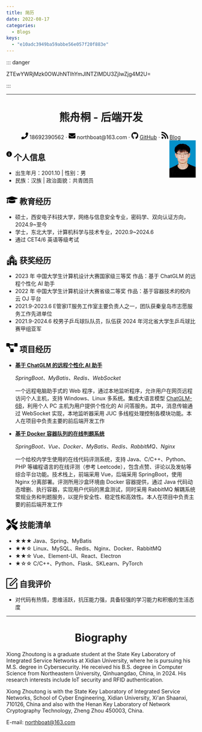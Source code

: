 ```yaml
---
title: 简历
date: 2022-08-17
categories:
  - Blogs
keys:
  - "e10adc3949ba59abbe56e057f20f883e"
---
```


::: danger

ZTEwYWRjMzk0OWJhNTlhYmJlNTZlMDU3ZjIwZjg4M2U=

:::

<!-- tip/warning/danger-->

<!-- more -->

---

 <center>
     <h1>熊舟桐 - 后端开发</h1>
     <div>
         <span>
             <img src="./assets/phone-solid.svg" width="18px">
             18692390562
         </span>
         ·
         <span>
             <img src="./assets/envelope-solid.svg" width="18px">
             northboat@163.com
         </span>
         ·
         <span>
             <img src="./assets/github-brands.svg" width="18px">
             <a href="https://github.com/northboat">GitHub</a>
         </span>
         ·
         <span>
             <img src="./assets/rss-solid.svg" width="18px">
             <a href="https://northboat.github.io/">Blog</a>
         </span>
     </div>
 </center>
<div style="float:right"> <img src="./assets/bear.jpg" width="70"> </div> 

<h2 style="width:86%"><img src="./assets/info-circle-solid.svg" align="left" width="15px">&nbsp;个人信息</h2>

- 出生年月：2001.10 | 性别：男
- 民族：汉族 | 政治面貌：共青团员

<h2><img src="./assets/graduation-cap-solid.svg" align="left" width="30px">&nbsp;教育经历</h2>

- 硕士，西安电子科技大学，网络与信息安全专业，密码学、双向认证方向，2024.9~至今
- 学士，东北大学，计算机科学与技术专业，2020.9~2024.6
- 通过 CET4/6 英语等级考试

<h2><img src="./assets/school.svg" align="left" width="30px">&nbsp;获奖经历</h2>

- 2023 年 中国大学生计算机设计大赛国家级三等奖 作品：基于 ChatGLM 的远程个性化 AI 助手
- 2022 年 中国大学生计算机设计大赛省级二等奖 作品：基于容器技术的校内云 OJ 平台
- 2021.9-2023.6 E管家IT服务工作室主要负责人之一，团队获秦皇岛市志愿服务工作先进单位
- 2021.9-2024.6 校男子乒乓球队队员，队伍获 2024 年河北省大学生乒乓球比赛甲组亚军

<h2><img src="./assets/project-diagram-solid.svg" align="left" width="30px">&nbsp;项目经历</h2>

- [**基于 ChatGLM 的远程个性化 AI 助手**](https://github.com/northboat/Shadow)

  *SpringBoot、MyBatis、Redis、WebSocket*

  一个远程电脑助手式的 Web 程序，通过本地监听程序，允许用户在网页远程访问个人主机，支持 Windows、Linux 多系统。集成大语言模型 [ChatGLM-6B](https://github.com/THUDM/ChatGLM-6B)，利用个人 PC 主机为用户提供个性化的 AI 问答服务。其中，消息传输通过 WebSocket 实现，本地监听器采用 JUC 多线程处理控制各模块功能。本人在项目中负责主要的前后端开发工作

- [**基于 Docker 容器队列的在线判题系统**](https://github.com/northboat/Bears-OJ)

  *SpringBoot、Vue、Docker、MyBatis、Redis、RabbitMQ、Nginx*

  一个给校内学生使用的在线代码评测系统，支持 Java、C/C++、Python、PHP 等编程语言的在线评测（参考 Leetcode），包含点赞、评论以及发帖等综合平台功能。技术栈上，前端采用 Vue，后端采用 SpringBoot，使用 Nginx 分离部署。评测所用沙盒环境由 Docker 容器提供，通过 Java 代码动态增删、执行容器，实现用户代码的黑盒测试，同时采用 RabbitMQ 解耦系统常规业务和判题服务，以提升安全性、稳定性和高效性。本人在项目中负责主要的前后端开发工作
  


<h2><img src="./assets/tools-solid.svg" align="left" width="30px">&nbsp;技能清单</h2>

- ★★★ Java、Spring、MyBatis
- ★★☆ Linux、MySQL、Redis、Nginx、Docker、RabbitMQ
- ★★☆ Vue、Element-UI、React、Electron
- ★☆☆ C/C++、Python、Flask、SKLearn、PyTorch

<h2><img src="./assets/comment.svg" align="left" width="30px">&nbsp;自我评价</h2>

- 对代码有热情，思维活跃，抗压能力强，具备较强的学习能力和积极的生活态度

---

<center><h1>Biography</h1></center>

Xiong Zhoutong is a graduate student at the State Key Laboratory of Integrated Service Networks at Xidian University, where he is pursuing his M.S. degree in Cybersecurity. He received his B.S. degree in Computer Science from Northeastern University, Qinhuangdao, China, in 2024. His research interests include IoT security and RFID authentication.

Xiong Zhoutong is with the State Key Laboratory of Integrated Service Networks, School of Cyber Engineering, Xidian University, Xi'an Shaanxi, 710126, China and also with the Henan Key Laboratory of Network Cryptography Technology, Zheng Zhou 450003, China.

E-mail: northboat@163.com
